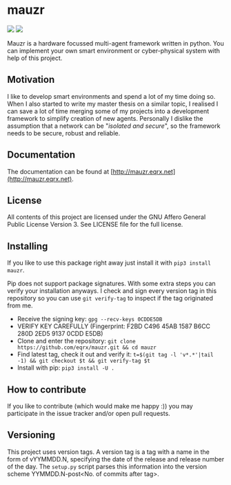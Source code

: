 mauzr
=====

![](https://img.shields.io/travis/mauzr/pat-mauzr.svg?maxAge=2592000)
![](https://img.shields.io/github/tag/mauzr/pat-mauzr.svg?maxAge=2592000)

Mauzr is a hardware focussed multi-agent framework written in python. You can
implement your own smart environment or cyber-physical system with help
of this project.

Motivation
----------

I like to develop smart environments and spend a lot of my time doing so.
When I also started to write my master thesis on a similar topic, I realised
I can save a lot of time merging some of my projects into a development
framework to simplify creation of new agents.
Personally I dislike the assumption that a network can be "*isolated and
secure*", so the framework needs to be secure, robust and reliable.

Documentation
-------------

The documentation can be found at
[http://mauzr.eqrx.net](http://mauzr.eqrx.net).

License
-------

All contents of this project are licensed under the
GNU Affero General Public License Version 3. See LICENSE file for the full
license.

Installing
----------

If you like to use this package right away just install it with
`pip3 install mauzr`.

Pip does not support package signatures. With some extra steps you can verify
your installation anyways. I check and sign every version tag in this repository
so you can use `git verify-tag` to inspect if the tag originated from me.

- Receive the signing key:
  `gpg --recv-keys 0CDDE5DB`
- VERIFY KEY CAREFULLY
  (Fingerprint: F2BD C496 45AB 1587 B6CC 280D 2ED5 9137 0CDD E5DB)
- Clone and enter the repository:
  `git clone https://github.com/eqrx/mauzr.git && cd mauzr`
- Find latest tag, check it out and verify it:
  `t=$(git tag -l 'v*.*'|tail -1) && git checkout $t && git verify-tag $t`
- Install with pip:
  `pip3 install -U .`

How to contribute
-----------------

If you like to contribute (which would make me happy :)) you may participate
in the issue tracker and/or open pull requests.

Versioning
----------

This project uses version tags. A version tag is a tag with a name in the form
of vYYMMDD.N, specifying the date of the release and release number of the day.
The `setup.py` script parses this information into the version scheme
YYMMDD.N-post<No. of commits after tag>.

